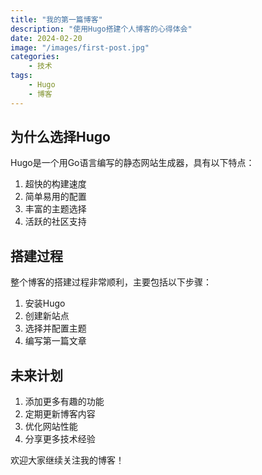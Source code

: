 ```yaml
---
title: "我的第一篇博客"
description: "使用Hugo搭建个人博客的心得体会"
date: 2024-02-20
image: "/images/first-post.jpg"
categories:
    - 技术
tags:
    - Hugo
    - 博客
---
```


## 为什么选择Hugo

Hugo是一个用Go语言编写的静态网站生成器，具有以下特点：

1. 超快的构建速度
2. 简单易用的配置
3. 丰富的主题选择
4. 活跃的社区支持

## 搭建过程

整个博客的搭建过程非常顺利，主要包括以下步骤：

1. 安装Hugo
2. 创建新站点
3. 选择并配置主题
4. 编写第一篇文章

## 未来计划

1. 添加更多有趣的功能
2. 定期更新博客内容
3. 优化网站性能
4. 分享更多技术经验

欢迎大家继续关注我的博客！
